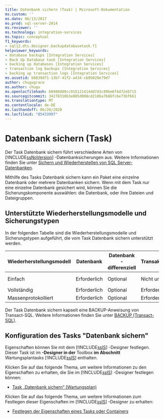 ```yaml
---
title: Datenbank sichern (Task) | Microsoft-Dokumentation
ms.custom: ''
ms.date: 06/13/2017
ms.prod: sql-server-2014
ms.reviewer: ''
ms.technology: integration-services
ms.topic: conceptual
f1_keywords:
- sql12.dts.designer.backupdatabasetask.f1
helpviewer_keywords:
- database backups [Integration Services]
- Back Up Database task [Integration Services]
- backing up databases [Integration Services]
- transaction log backups [Integration Services]
- backing up transaction logs [Integration Services]
ms.assetid: b8839d71-13b7-41f2-a434-cb95020e79d7
author: chugugrace
ms.author: chugu
ms.openlocfilehash: b0980d89cc915121414dd7d3c89be6f4d72eb715
ms.sourcegitcommit: 34278310b3e005d008cd2106a7b86fc6e736f661
ms.translationtype: MT
ms.contentlocale: de-DE
ms.lasthandoff: 06/26/2020
ms.locfileid: "85433997"
---
```

# <a name="back-up-database-task"></a>Datenbank sichern (Task)
  Der Task Datenbank sichern führt verschiedene Arten von [!INCLUDE[ssNoVersion](../../includes/ssnoversion-md.md)] -Datenbanksicherungen aus. Weitere Informationen finden Sie unter [Sichern und Wiederherstellen von SQL Server-Datenbanken](../../relational-databases/backup-restore/back-up-and-restore-of-sql-server-databases.md).  
  
 Mithilfe des Tasks Datenbank sichern kann ein Paket eine einzelne Datenbank oder mehrere Datenbanken sichern. Wenn mit dem Task nur eine einzelne Datenbank gesichert wird, können Sie die Sicherungskomponente auswählen: die Datenbank, oder ihre Dateien und Dateigruppen.  
  
## <a name="supported-recover-models-and-backup-types"></a>Unterstützte Wiederherstellungsmodelle und Sicherungstypen  
 In der folgenden Tabelle sind die Wiederherstellungsmodelle und Sicherungstypen aufgeführt, die vom Task Datenbank sichern unterstützt werden.  
  
|Wiederherstellungsmodell|Datenbank|Datenbank - differenziell|Transaktionsprotokoll|Datei oder differenzielle Datei|  
|--------------------|--------------|---------------------------|---------------------|-------------------------------|  
|Einfach|Erforderlich|Optional|Nicht unterstützt|Nicht unterstützt|  
|Vollständig|Erforderlich|Optional|Erforderlich|Optional|  
|Massenprotokolliert|Erforderlich|Optional|Erforderlich|Optional|  
  
 Der Task Datenbank sichern kapselt eine BACKUP-Anweisung von Transact-SQL. Weitere Informationen finden Sie unter [BACKUP &#40;Transact-SQL&#41;](/sql/t-sql/statements/backup-transact-sql).  
  
## <a name="configuration-of-the-back-up-database-task"></a>Konfiguration des Tasks "Datenbank sichern"  
 Eigenschaften können Sie mit dem [!INCLUDE[ssIS](../../../includes/ssis-md.md)] -Designer festlegen. Dieser Task ist im **-Designer in der** Toolbox **im Abschnitt** Wartungsplantasks [!INCLUDE[ssIS](../../../includes/ssis-md.md)] enthalten.  
  
 Klicken Sie auf das folgende Thema, um weitere Informationen zu den Eigenschaften zu erhalten, die Sie im [!INCLUDE[ssIS](../../../includes/ssis-md.md)] -Designer festlegen können:  
  
-   [Task „Datenbank sichern“ &#40;Wartungsplan&#41;](../../relational-databases/maintenance-plans/options-in-the-back-up-database-task-for-maintenance-plan.md)  
  
 Klicken Sie auf das folgende Thema, um weitere Informationen zum Festlegen dieser Eigenschaften im [!INCLUDE[ssIS](../../../includes/ssis-md.md)] -Designer zu erhalten:  
  
-   [Festlegen der Eigenschaften eines Tasks oder Containers](../set-the-properties-of-a-task-or-container.md)  
  
  
